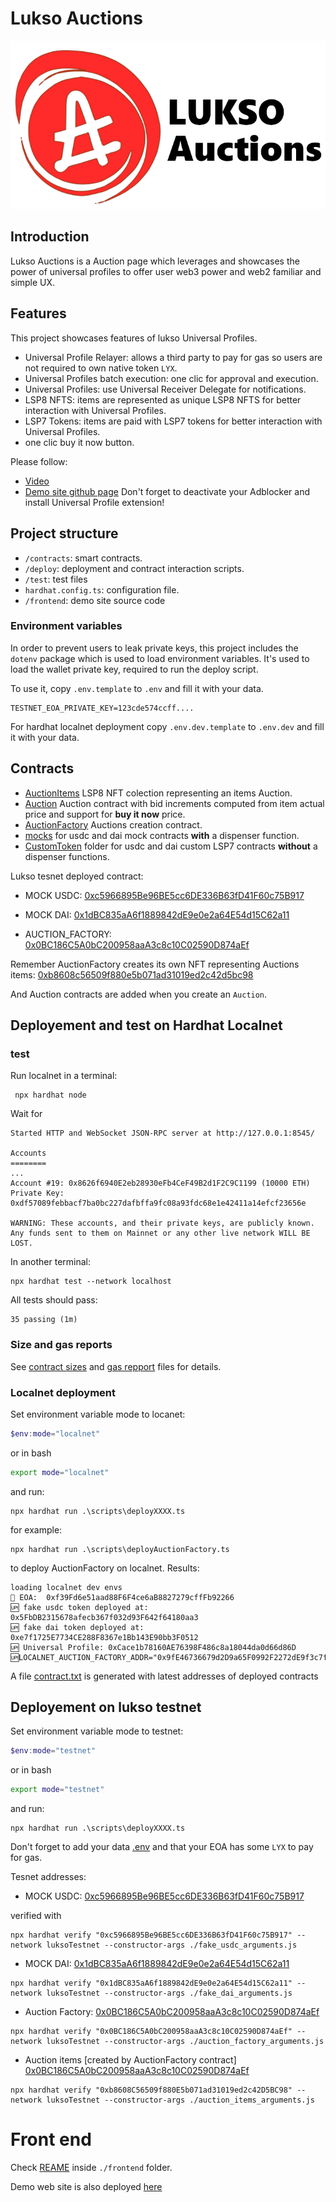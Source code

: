 # Lukso Auctions

![Lukso Auctions](./images/logo_banner.png)


## Introduction

Lukso Auctions is a Auction page which leverages and showcases the power of universal profiles to 
offer user web3 power and web2 familiar and simple UX.

## Features

This project showcases features of lukso Universal Profiles.

- Universal Profile Relayer: allows a third party to pay for gas so users are not required to own native token `LYX`.
- Universal Profiles batch execution: one clic for approval and execution.
- Universal Profiles: use  Universal Receiver Delegate for notifications.
- LSP8 NFTS: items are represented as unique LSP8 NFTS for better interaction with Universal Profiles. 
- LSP7 Tokens: items are paid with LSP7 tokens for better interaction with Universal Profiles.
- one clic buy it now button.

Please follow: 
- [Video](https://youtu.be/9zfBIr0yYic) 
- [Demo site github page](https://nabetse00.github.io/lukso-app)
Don't forget to deactivate your Adblocker and install Universal Profile extension!


## Project structure

- `/contracts`: smart contracts.
- `/deploy`: deployment and contract interaction scripts.
- `/test`: test files
- `hardhat.config.ts`: configuration file.
- `/frontend`: demo site source code

### Environment variables

In order to prevent users to leak private keys, this project includes the `dotenv` package which is used to load environment variables. It's used to load the wallet private key, required to run the deploy script.

To use it, copy `.env.template` to `.env` and fill it with your data.

```
TESTNET_EOA_PRIVATE_KEY=123cde574ccff....
```

For hardhat localnet deployment copy `.env.dev.template` to `.env.dev` and fill it with your data.


## Contracts

- [AuctionItems](./contracts/AuctionItems.sol) LSP8 NFT colection representing an items Auction.
- [Auction](./contracts/Auction.sol) Auction contract with bid increments computed from item actual price and support for  **buy it now** price.
- [AuctionFactory](./contracts/Auction_factory.sol) Auctions creation contract.
- [mocks](./contracts/mock/MockToken.sol) for usdc and dai mock contracts **with** a dispenser function.
- [CustomToken](./contracts/CustomToken.sol) folder for usdc and dai custom LSP7 contracts **without** a dispenser functions.

Lukso tesnet deployed contract:
- MOCK USDC: [0xc5966895Be96BE5cc6DE336B63fD41F60c75B917](https://explorer.execution.testnet.lukso.network/address/0xc5966895Be96BE5cc6DE336B63fD41F60c75B917)

- MOCK DAI: [0x1dBC835aA6f1889842dE9e0e2a64E54d15C62a11](https://explorer.execution.testnet.lukso.network/address/0x1dBC835aA6f1889842dE9e0e2a64E54d15C62a11)

- AUCTION_FACTORY: [0x0BC186C5A0bC200958aaA3c8c10C02590D874aEf](https://explorer.execution.testnet.lukso.network/address/0x0BC186C5A0bC200958aaA3c8c10C02590D874aEf)


Remember AuctionFactory creates its own NFT representing Auctions items:
[0xb8608c56509f880e5b071ad31019ed2c42d5bc98](https://explorer.execution.testnet.lukso.network/address/0xb8608c56509f880e5b071ad31019ed2c42d5bc98)

And Auction contracts are added when you create an `Auction`.

## Deployement and test on Hardhat Localnet

### test
Run localnet in a terminal:
```console
 npx hardhat node
```

Wait for 
```
Started HTTP and WebSocket JSON-RPC server at http://127.0.0.1:8545/

Accounts
========
...
Account #19: 0x8626f6940E2eb28930eFb4CeF49B2d1F2C9C1199 (10000 ETH)
Private Key: 0xdf57089febbacf7ba0bc227dafbffa9fc08a93fdc68e1e42411a14efcf23656e

WARNING: These accounts, and their private keys, are publicly known.
Any funds sent to them on Mainnet or any other live network WILL BE LOST.
```

In another terminal:
```console
npx hardhat test --network localhost 
```

All tests should pass:
```
35 passing (1m)
```

### Size and gas reports

See [contract sizes](./contracts-sizes.txt) and [gas repport](./report-gas-lukso.txt) files for details.

### Localnet deployment

Set environment variable mode to locanet:

```powershell
$env:mode="localnet" 
```
or in bash
```bash
export mode="localnet"
```
and run:
```
npx hardhat run .\scripts\deployXXXX.ts
```
for example:
```
npx hardhat run .\scripts\deployAuctionFactory.ts
```
to deploy AuctionFactory on localnet. Results:

```
loading localnet dev envs
🔑 EOA:  0xf39Fd6e51aad88F6F4ce6aB8827279cffFb92266
🆙 fake usdc token deployed at: 0x5FbDB2315678afecb367f032d93F642f64180aa3
🆙 fake dai token deployed at: 0xe7f1725E7734CE288F8367e1Bb143E90bb3F0512
🆙 Universal Profile: 0xCace1b78160AE76398F486c8a18044da0d66d86D
🆙LOCALNET_AUCTION_FACTORY_ADDR="0x9fE46736679d2D9a65F0992F2272dE9f3c7fa6e0"
```

A file [contract.txt](./contracts.txt) is generated with latest addresses
of deployed contracts

## Deployement on lukso testnet

Set environment variable mode to testnet:

```powershell
$env:mode="testnet" 
```
or in bash
```bash
export mode="testnet"
```
and run:
```
npx hardhat run .\scripts\deployXXXX.ts
```

Don't forget to add your data [.env](./.env.template) and that your EOA has some `LYX` to pay for gas.

Tesnet addresses:

- MOCK USDC: [0xc5966895Be96BE5cc6DE336B63fD41F60c75B917](https://explorer.execution.testnet.lukso.network/address/0xc5966895Be96BE5cc6DE336B63fD41F60c75B917)

verified with
```
npx hardhat verify "0xc5966895Be96BE5cc6DE336B63fD41F60c75B917" --network luksoTestnet --constructor-args ./fake_usdc_arguments.js
```

- MOCK DAI: [0x1dBC835aA6f1889842dE9e0e2a64E54d15C62a11](https://explorer.execution.testnet.lukso.network/address/0x1dBC835aA6f1889842dE9e0e2a64E54d15C62a11)

```
npx hardhat verify "0x1dBC835aA6f1889842dE9e0e2a64E54d15C62a11" --network luksoTestnet --constructor-args ./fake_dai_arguments.js 
```
- Auction Factory: [0x0BC186C5A0bC200958aaA3c8c10C02590D874aEf](https://explorer.execution.testnet.lukso.network/address/0x0BC186C5A0bC200958aaA3c8c10C02590D874aEf)
```
npx hardhat verify "0x0BC186C5A0bC200958aaA3c8c10C02590D874aEf" --network luksoTestnet --constructor-args ./auction_factory_arguments.js
```

- Auction items [created by AuctionFactory contract] 
[0x0BC186C5A0bC200958aaA3c8c10C02590D874aEf](https://explorer.execution.testnet.lukso.network/address/0x0BC186C5A0bC200958aaA3c8c10C02590D874aEf)

```
npx hardhat verify "0xb8608C56509f880E5b071ad31019ed2c42D5BC98" --network luksoTestnet --constructor-args ./auction_items_arguments.js 
```

# Front end

Check [REAME](./frontend/README.md) inside `./frontend` folder.

Demo web site is also deployed [here](https://nabetse00.github.io/lukso-app/)

